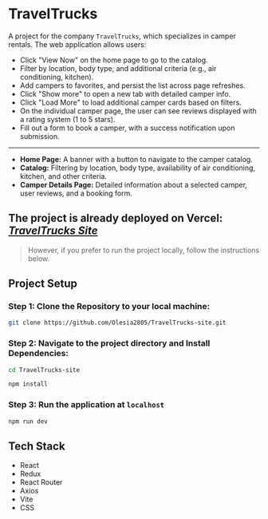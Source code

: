 # TravelTrucks

A project for the company `TravelTrucks`, which specializes in camper rentals.
The web application allows users:

- Click "View Now" on the home page to go to the catalog.
- Filter by location, body type, and additional criteria (e.g., air
  conditioning, kitchen).
- Add campers to favorites, and persist the list across page refreshes.
- Click "Show more" to open a new tab with detailed camper info.
- Click "Load More" to load additional camper cards based on filters.
- On the individual camper page, the user can see reviews displayed with a
  rating system (1 to 5 stars).
- Fill out a form to book a camper, with a success notification upon submission.

---

- **Home Page:** A banner with a button to navigate to the camper catalog.
- **Catalog:** Filtering by location, body type, availability of air
  conditioning, kitchen, and other criteria.
- **Camper Details Page:** Detailed information about a selected camper, user
  reviews, and a booking form.

## The project is already deployed on Vercel: _[TravelTrucks Site](https://travel-trucks-site.vercel.app/)_

> However, if you prefer to run the project locally, follow the instructions
> below.

## Project Setup

### Step 1: Clone the Repository to your local machine:

```bash
git clone https://github.com/Olesia2805/TravelTrucks-site.git
```

### Step 2: Navigate to the project directory and Install Dependencies:

```bash
cd TravelTrucks-site
```

```bash
npm install
```

### Step 3: Run the application at `localhost`

```bash
npm run dev
```

## Tech Stack

- React
- Redux
- React Router
- Axios
- Vite
- CSS
